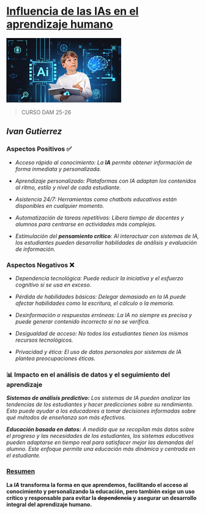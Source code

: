 # <Ins>Influencia de las IAs en el aprendizaje humano

![ia2.jpg](img/ia2.jpg)

> CURSO DAM 25-26

## *Ivan Gutierrez*

### Aspectos Positivos ✅

* *Acceso rápido al conocimiento:
La **IA** permite obtener información de forma inmediata y personalizada.*


* *Aprendizaje personalizado:
Plataformas con IA adaptan los contenidos al ritmo, estilo y nivel de cada estudiante.*

* *Asistencia 24/7:
Herramientas como chatbots educativos están disponibles en cualquier momento.*



* *Automatización de tareas repetitivas:
Libera tiempo de docentes y alumnos para centrarse en actividades más complejas.*

* *Estimulación del **pensamiento crítico**:
Al interactuar con sistemas de IA, los estudiantes pueden desarrollar habilidades de análisis y evaluación de información.*


### Aspectos Negativos ❌

* *Dependencia tecnológica:
Puede reducir la iniciativa y el esfuerzo cognitivo si se usa en exceso.*



* *Pérdida de habilidades básicas:
Delegar demasiado en la IA puede afectar habilidades como la escritura, el cálculo o la memoria.*



* *Desinformación o respuestas erróneas:
La IA no siempre es precisa y puede generar contenido incorrecto si no se verifica.*



* *Desigualdad de acceso:
No todos los estudiantes tienen los mismos recursos tecnológicos.*



* *Privacidad y ética:
El uso de datos personales por sistemas de IA plantea preocupaciones éticas.*

### 📊 Impacto en el análisis de datos y el seguimiento del aprendizaje

***Sistemas de análisis predictivo:***
*Los sistemas de IA pueden analizar las tendencias de los 
estudiantes y hacer predicciones sobre su rendimiento.
Esto puede ayudar a los educadores a tomar decisiones informadas
sobre qué métodos de enseñanza son más efectivos.*

***Educación basada en datos:***
*A medida que se recopilan más datos sobre el progreso y las necesidades de los estudiantes,
los sistemas educativos pueden adaptarse en tiempo real para satisfacer mejor las demandas del alumno. Este enfoque permite una educación más dinámica y centrada en el estudiante.*

### <ins>Resumen

**La *IA* transforma la forma en que aprendemos, facilitando el acceso al conocimiento y personalizando la educación,
pero también exige un uso crítico y responsable para evitar la ~~dependencia~~ y asegurar un desarrollo integral del aprendizaje humano.**



